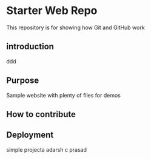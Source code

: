 # Starter Web Repo

This repository is for showing how Git and GitHub work

## introduction
ddd

## Purpose

Sample website with plenty of files for demos

## How to contribute

## Deployment
simple projecta
adarsh c prasad

